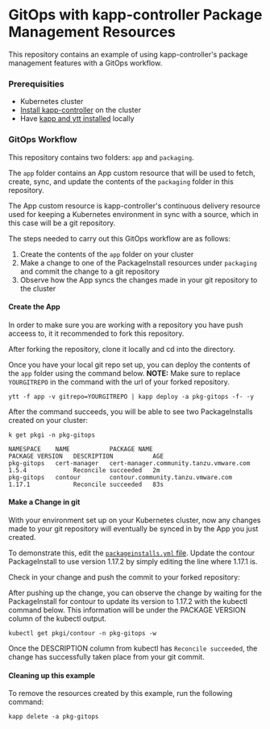 # GitOps with kapp-controller Package Management Resources

This repository contains an example of using kapp-controller's package management 
features with a GitOps workflow.

### Prerequisities

* Kubernetes cluster
* [Install kapp-controller](https://carvel.dev/kapp-controller/docs/latest/install/) on the cluster
* Have [kapp and ytt installed](https://carvel.dev/#whole-suite) locally

### GitOps Workflow

This repository contains two folders: `app` and `packaging`. 

The `app` folder contains an App custom resource that will be used to fetch, create, sync, and update 
the contents of the `packaging` folder in this repository.

The App custom resource is kapp-controller's continuous delivery resource used for keeping a Kubernetes 
environment in sync with a source, which in this case will be a git repository.

The steps needed to carry out this GitOps workflow are as follows:
1. Create the contents of the `app` folder on your cluster
2. Make a change to one of the PackageInstall resources under `packaging` and commit the change to a git repository
3. Observe how the App syncs the changes made in your git repository to the cluster

#### Create the App

In order to make sure you are working with a repository you have push acceess to, it it recommended to fork 
this repository. 

After forking the repository, clone it locally and cd into the directory.

Once you have your local git repo set up, you can deploy the contents of the `app` folder using the command below. 
**NOTE:** Make sure to replace `YOURGITREPO` in the command with the url of your forked repository.

```shell
ytt -f app -v gitrepo=YOURGITREPO | kapp deploy -a pkg-gitops -f- -y
```

After the command succeeds, you will be able to see two PackageInstalls created on your cluster:

```
k get pkgi -n pkg-gitops

NAMESPACE    NAME           PACKAGE NAME                              PACKAGE VERSION   DESCRIPTION           AGE
pkg-gitops   cert-manager   cert-manager.community.tanzu.vmware.com   1.5.4             Reconcile succeeded   2m
pkg-gitops   contour        contour.community.tanzu.vmware.com        1.17.1            Reconcile succeeded   83s
```

#### Make a Change in git

With your environment set up on your Kubernetes cluster, now any changes made to your git repository 
will eventually be synced in by the App you just created. 

To demonstrate this, edit the [`packageinstalls.yml` file](/packaging/packageinstalls.yml). Update the 
contour PackageInstall to use version 1.17.2 by simply editing the line where 1.17.1 is.

Check in your change and push the commit to your forked repository:

After pushing up the change, you can observe the change by waiting for the PackageInstall for contour 
to update its version to 1.17.2 with the kubectl command below. This information will be under the 
PACKAGE VERSION column of the kubectl output.

```shell
kubectl get pkgi/contour -n pkg-gitops -w
```

Once the DESCRIPTION column from kubectl has `Reconcile succeeded`, the change has successfully taken 
place from your git commit.

#### Cleaning up this example

To remove the resources created by this example, run the following command:

```
kapp delete -a pkg-gitops
```
